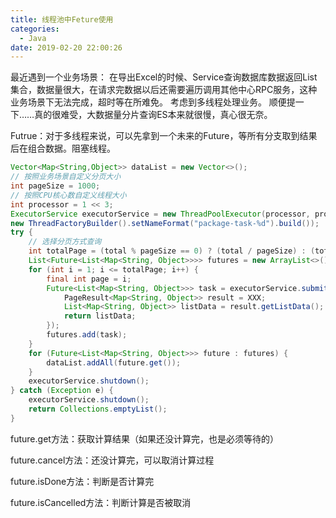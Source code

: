 ```yaml
---
title: 线程池中Feture使用
categories:
  - Java
date: 2019-02-20 22:00:26
---
```

最近遇到一个业务场景：
在导出Excel的时候、Service查询数据库数据返回List集合，数据量很大，在请求完数据以后还需要遍历调用其他中心RPC服务，这种业务场景下无法完成，超时等在所难免。
考虑到多线程处理业务。
顺便提一下……真的很难受，大数据量分片查询ES本来就很慢，真心很无奈。

Futrue：对于多线程来说，可以先拿到一个未来的Future，等所有分支取到结果后在组合数据。阻塞线程。

```java
Vector<Map<String,Object>> dataList = new Vector<>();
// 按照业务场景自定义分页大小
int pageSize = 1000;
// 按照CPU核心数自定义线程大小
int processor = 1 << 3;
ExecutorService executorService = new ThreadPoolExecutor(processor, processor, 1000, TimeUnit.MILLISECONDS, new LinkedBlockingDeque(),
new ThreadFactoryBuilder().setNameFormat("package-task-%d").build());
try {
	// 选择分页方式查询
	int totalPage = (total % pageSize == 0) ? (total / pageSize) : (total / pageSize) + 1;
    List<Future<List<Map<String, Object>>>> futures = new ArrayList<>();
    for (int i = 1; i <= totalPage; i++) {
        final int page = i;
        Future<List<Map<String, Object>>> task = executorService.submit(() -> {
        	PageResult<Map<String, Object>> result = XXX;
            List<Map<String, Object>> listData = result.getListData();
            return listData;
        });
        futures.add(task);
    }
    for (Future<List<Map<String, Object>>> future : futures) {
        dataList.addAll(future.get());
    }
    executorService.shutdown();
} catch (Exception e) {
	executorService.shutdown();
	return Collections.emptyList();
}
```
future.get方法：获取计算结果（如果还没计算完，也是必须等待的）

future.cancel方法：还没计算完，可以取消计算过程

future.isDone方法：判断是否计算完

future.isCancelled方法：判断计算是否被取消